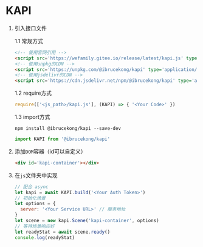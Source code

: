 # KAPI

1. 引入接口文件

   1.1 常规方式

    ```html
   <!-- 使用官网引用 -->
   <script src='https://wefamily.gitee.io/release/latest/kapi.js' type='application/javascript'></script>
   <!-- 使用unpkg的CDN -->
   <script src='https://unpkg.com/@ibrucekong/kapi' type='application/javascript'></script>
   <!-- 使用jsdelivr的CDN -->
   <script src='https://cdn.jsdelivr.net/npm/@ibrucekong/kapi' type='application/javascript'></script>
   ```

   1.2 require方式

   ```javascript
   require(['<js_path>/kapi.js'], (KAPI) => { '<Your Code>' })
   ```

   1.3 import方式

   ```shell
   npm install @ibrucekong/kapi --save-dev
   ```   

   ```javascript
   import KAPI from '@ibrucekong/kapi'
   ```


3. 添加`DOM`容器（id可以自定义）

    ```html
    <div id='kapi-container'></div>
    ```

4. 在`js`文件夹中实现

   ```javascript
   // 配合 async
   let kapi = await KAPI.build('<Your Auth Token>')
   // 初始化场景
   let options = {
     server: '<Your Service URL>' // 服务地址 
   }
   let scene = new kapi.Scene('kapi-container', options)
   // 等待场景响应好
   let readyStat = await scene.ready()
   console.log(readyStat)
   ```

<div style='height: 20px; background: transparent'></div>
